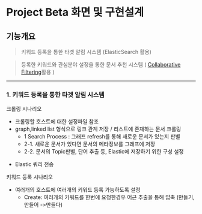 # Project Beta 화면 및 구현설계

## 기능개요

> 키워드 등록을 통한 타겟 알림 시스템 (ElasticSearch 활용)

> 등록한 키워드와 관심분야 설정을 통한 문서 추천 시스템 ( [Collaborative Filtering](https://yeomko.tistory.com/6?category=805638)활용 )

---

### 1. 키워드 등록을 통한 타겟 알림 시스템

크롤링 시나리오

- 크롤링할 호스트에 대한 설정파일 참조
- graph,linked list 형식으로 링크 관계 저장 / 리스트에 존재하는 문서 크롤링
  - 1 Search Process : 그래프 refresh를 통해 새로운 문서가 있는지 판별
  - 2-1. 새로운 문서가 있다면 문서의 메타정보를 그래프에 저장
  - 2-2. 문서의 Topic판별, 단어 추출 등, Elastic에 저장하기 위한 구성 설정

* Elastic 쿼리 전송

키워드 등록 시나리오

- 여러개의 호스트에 여러개의 키워드 등록 가능하도록 설정
  - Create: 여러개의 키워드를 한번에 요청한경우 어근 추출을 통해 압축 (만들기,만들어 ->만들다)
